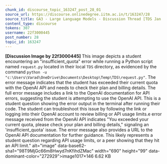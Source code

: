 ```yaml
---
chunk_id: discourse_topic_163247_post_28_01
source_url: https://discourse.onlinedegree.iitm.ac.in/t/163247/28
source_title: GA3 - Large Language Models - Discussion Thread [TDS Jan 2025]
content_type: discourse
tokens: 307
username: 22f3000445
post_number: 28
topic_id: 163247
---
```


**[Discussion Image by 22f3000445]** This image depicts a student encountering an "insufficient_quota" error while running a Python script named `request.py` located in their local `TDS` directory, as evidenced by the command `python -u "c:\Users\Varad\OneDrive\Documents\Desktop\Temp\TDS\request.py"`. The error message indicates that the student has exceeded their current quota with the OpenAI API and needs to check their plan and billing details. The full error message includes a link to the OpenAI documentation for API errors, suggesting the student is attempting to use the OpenAI API. This is a student question showing the error output in the terminal after running their code. The student can troubleshoot this issue by following the link or logging into their OpenAI account to review billing or API usage limits.e error message received from the OpenAI API indicates "You exceeded your current quota, please check your plan and billing details," signaling an 'insufficient_quota' issue. The error message also provides a URL to the OpenAI API documentation for further guidance. This likely represents a student question regarding API usage limits, or a peer showing that they hit an API limit." alt="image" data-base62-sha1="98T9MjGc66m8Hwyd7nKfihdZMac" width="690" height="99" data-dominant-color="272929">image1017×146 6.62 KB
